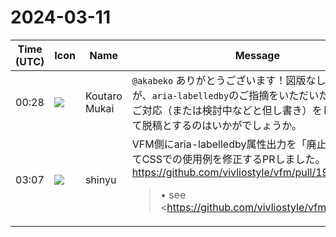 # 2024-03-11

|Time (UTC)|Icon|Name|Message|
|---|---|---|---|
|00:28|![](https://avatars.slack-edge.com/2023-11-11/6180804843906_ec36242e3b721d6c30e9_72.png)|Koutaro Mukai|`@akabeko` ありがとうございます！図版なしでもOKですが、`aria-labelledby`のご指摘をいただいたので、このご対応（または検討中などと但し書き）をしていただいて脱稿とするのはいかがでしょうか。|
|03:07|![](https://avatars.slack-edge.com/2018-04-27/354445776386_e258f5ed5ba887b08668_72.jpg)|shinyu|VFM側にaria-labelledby属性出力を「廃止予定」としてCSSでの使用例を修正するPRしました。<br><https://github.com/vivliostyle/vfm/pull/191><br><blockquote>• see <https://github.com/vivliostyle/vfm/issues/190|#190></blockquote>|
